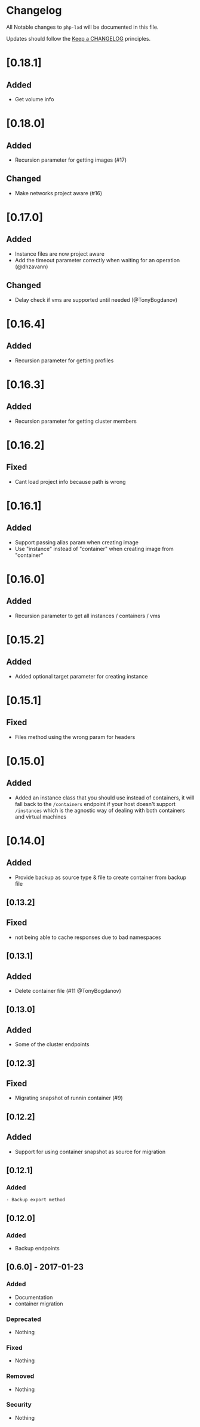 # Changelog

All Notable changes to `php-lxd` will be documented in this file.

Updates should follow the [Keep a CHANGELOG](http://keepachangelog.com/) principles.


# [0.18.1]

## Added
 - Get volume info

# [0.18.0]

## Added
 - Recursion parameter for getting images (#17)

## Changed
  - Make networks project aware (#16)


# [0.17.0]

## Added
  - Instance files are now project aware
  -  Add the timeout parameter correctly when waiting for an operation (@dhzavann)

## Changed
  - Delay check if vms are supported until needed (@TonyBogdanov)

# [0.16.4]

## Added
  - Recursion parameter for getting profiles

# [0.16.3]

## Added
  - Recursion parameter for getting cluster members

# [0.16.2]

## Fixed
  - Cant load project info because path is wrong

# [0.16.1]

## Added
  - Support passing alias param when creating image
  - Use "instance" instead of "container" when creating image from "container"

# [0.16.0]

## Added
  - Recursion parameter to get all instances / containers / vms

# [0.15.2]

## Added
 - Added optional target parameter for creating instance

# [0.15.1]

## Fixed
 - Files method using the wrong param for headers

# [0.15.0]

## Added
 - Added an instance class that you should use instead of containers, it will
   fall back to the `/containers` endpoint if your host doesn't support `/instances`
   which is the agnostic way of dealing with both containers and virtual machines


# [0.14.0]

## Added
  - Provide backup as source type & file to create container from backup file

## [0.13.2]

## Fixed
 - not being able to cache responses due to bad namespaces


## [0.13.1]

## Added
 - Delete container file (#11 @TonyBogdanov)

## [0.13.0]

## Added
 - Some of the cluster endpoints

## [0.12.3]

## Fixed
 - Migrating snapshot of runnin container (#9)

## [0.12.2]

## Added
 - Support for using container snapshot as source for migration

## [0.12.1]

### Added
    - Backup export method

## [0.12.0]

### Added
 - Backup endpoints

## [0.6.0] - 2017-01-23

### Added
- Documentation
- container migration

### Deprecated
- Nothing

### Fixed
- Nothing

### Removed
- Nothing

### Security
- Nothing
